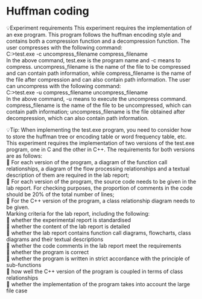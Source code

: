 # Huffman coding

💡Experiment requirements
This experiment requires the implementation of an exe program. This program follows the huffman encoding style and contains both a compression function and a decompression function. The user compresses with the following command:  
C:\>test.exe -c uncompress_filename compress_filename  
In the above command, test.exe is the program name and -c means to compress. uncompress_filename is the name of the file to be compressed and can contain path information, while compress_filename is the name of the file after compression and can also contain path information. The user can uncompress with the following command:  
C:\>test.exe -u compress_filename uncompress_filename  
In the above command, -u means to execute the uncompress command. compress_filename is the name of the file to be uncompressed, which can contain path information; uncompress_filename is the file obtained after decompression, which can also contain path information.  

💡Tip: When implementing the test.exe program, you need to consider how to store the huffman tree or encoding table or word frequency table, etc.  
This experiment requires the implementation of two versions of the test.exe program, one in C and the other in C++. The requirements for both versions are as follows:  
 For each version of the program, a diagram of the function call relationships, a diagram of the flow processing relationships and a textual description of them are required in the lab report;  
 For each version of the program, the source code needs to be given in the lab report. For checking purposes, the proportion of comments in the code should be 20% of the total number of lines;  
 For the C++ version of the program, a class relationship diagram needs to be given.  
Marking criteria for the lab report, including the following:  
 whether the experimental report is standardised  
 whether the content of the lab report is detailed  
 whether the lab report contains function call diagrams, flowcharts, class diagrams and their textual descriptions  
 whether the code comments in the lab report meet the requirements  
 whether the program is correct  
 whether the program is written in strict accordance with the principle of sub-functions  
 how well the C++ version of the program is coupled in terms of class relationships  
 whether the implementation of the program takes into account the large file case  

